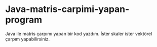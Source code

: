 # Java-matris-carpimi-yapan-program

Java ile matris çarpımı yapan bir kod yazdım. İster skaler ister vektörel çarpım yapabilirsiniz.
